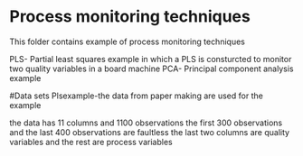 # Process monitoring techniques

This folder contains example of process monitoring techniques

PLS- Partial least squares example in which a PLS is consturcted to monitor two quality variables in a board machine
PCA- Principal component analysis example

#Data sets
Plsexample-the data from paper making are used for the example

the data has 11 columns and 1100 observations
the first 300 observations and the last 400 observations are faultless
the last two columns are quality variables and the rest are process variables

